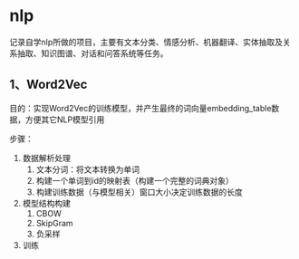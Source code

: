 # nlp

记录自学nlp所做的项目，主要有文本分类、情感分析、机器翻译、实体抽取及关系抽取、知识图谱、对话和问答系统等任务。

## 1、Word2Vec

目的：实现Word2Vec的训练模型，并产生最终的词向量embedding_table数据，方便其它NLP模型引用

步骤：

1. 数据解析处理
   1. 文本分词：将文本转换为单词
   2. 构建一个单词到id的映射表（构建一个完整的词典对象）
   3. 构建训练数据（与模型相关）窗口大小决定训练数据的长度
2. 模型结构构建
   1. CBOW
   2. SkipGram
   3. 负采样
3. 训练
